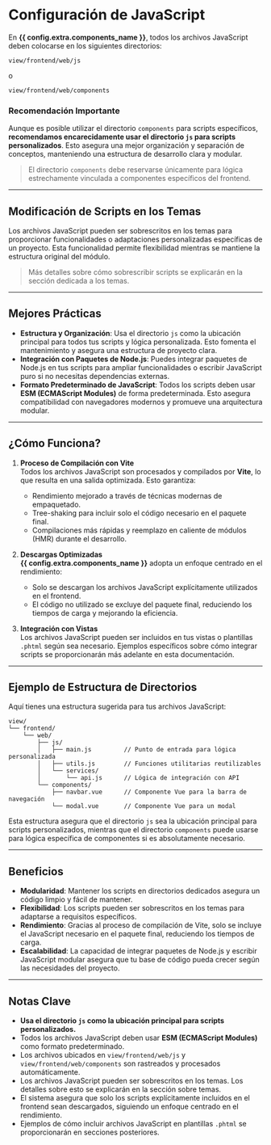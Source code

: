 # Configuración de JavaScript

En **{{ config.extra.components_name }}**, todos los archivos JavaScript deben colocarse en los siguientes directorios:  
```
view/frontend/web/js
```
o  
```
view/frontend/web/components
```

### **Recomendación Importante**

Aunque es posible utilizar el directorio `components` para scripts específicos, **recomendamos encarecidamente usar el directorio `js` para scripts personalizados**. Esto asegura una mejor organización y separación de conceptos, manteniendo una estructura de desarrollo clara y modular.

> El directorio `components` debe reservarse únicamente para lógica estrechamente vinculada a componentes específicos del frontend.

---

## Modificación de Scripts en los Temas

Los archivos JavaScript pueden ser sobrescritos en los temas para proporcionar funcionalidades o adaptaciones personalizadas específicas de un proyecto. Esta funcionalidad permite flexibilidad mientras se mantiene la estructura original del módulo.

> Más detalles sobre cómo sobrescribir scripts se explicarán en la sección dedicada a los temas.

---

## Mejores Prácticas

- **Estructura y Organización**: Usa el directorio `js` como la ubicación principal para todos tus scripts y lógica personalizada. Esto fomenta el mantenimiento y asegura una estructura de proyecto clara.
- **Integración con Paquetes de Node.js**: Puedes integrar paquetes de Node.js en tus scripts para ampliar funcionalidades o escribir JavaScript puro si no necesitas dependencias externas.
- **Formato Predeterminado de JavaScript**: Todos los scripts deben usar **ESM (ECMAScript Modules)** de forma predeterminada. Esto asegura compatibilidad con navegadores modernos y promueve una arquitectura modular.

---

## ¿Cómo Funciona?

1. **Proceso de Compilación con Vite**  
    Todos los archivos JavaScript son procesados y compilados por **Vite**, lo que resulta en una salida optimizada. Esto garantiza:
    - Rendimiento mejorado a través de técnicas modernas de empaquetado.
    - Tree-shaking para incluir solo el código necesario en el paquete final.
    - Compilaciones más rápidas y reemplazo en caliente de módulos (HMR) durante el desarrollo.

2. **Descargas Optimizadas**  
    **{{ config.extra.components_name }}** adopta un enfoque centrado en el rendimiento:
    - Solo se descargan los archivos JavaScript explícitamente utilizados en el frontend.
    - El código no utilizado se excluye del paquete final, reduciendo los tiempos de carga y mejorando la eficiencia.

3. **Integración con Vistas**  
    Los archivos JavaScript pueden ser incluidos en tus vistas o plantillas `.phtml` según sea necesario. Ejemplos específicos sobre cómo integrar scripts se proporcionarán más adelante en esta documentación.

---

## Ejemplo de Estructura de Directorios

Aquí tienes una estructura sugerida para tus archivos JavaScript:

```
view/
└── frontend/
    └── web/
        ├── js/
        │   ├── main.js         // Punto de entrada para lógica personalizada
        │   ├── utils.js        // Funciones utilitarias reutilizables
        │   └── services/
        │       └── api.js      // Lógica de integración con API
        └── components/
            ├── navbar.vue      // Componente Vue para la barra de navegación
            └── modal.vue       // Componente Vue para un modal
```

Esta estructura asegura que el directorio `js` sea la ubicación principal para scripts personalizados, mientras que el directorio `components` puede usarse para lógica específica de componentes si es absolutamente necesario.

---

## Beneficios

- **Modularidad**: Mantener los scripts en directorios dedicados asegura un código limpio y fácil de mantener.
- **Flexibilidad**: Los scripts pueden ser sobrescritos en los temas para adaptarse a requisitos específicos.
- **Rendimiento**: Gracias al proceso de compilación de Vite, solo se incluye el JavaScript necesario en el paquete final, reduciendo los tiempos de carga.
- **Escalabilidad**: La capacidad de integrar paquetes de Node.js y escribir JavaScript modular asegura que tu base de código pueda crecer según las necesidades del proyecto.

---

## Notas Clave

- **Usa el directorio `js` como la ubicación principal para scripts personalizados.**
- Todos los archivos JavaScript deben usar **ESM (ECMAScript Modules)** como formato predeterminado.
- Los archivos ubicados en `view/frontend/web/js` y `view/frontend/web/components` son rastreados y procesados automáticamente.
- Los archivos JavaScript pueden ser sobrescritos en los temas. Los detalles sobre esto se explicarán en la sección sobre temas.
- El sistema asegura que solo los scripts explícitamente incluidos en el frontend sean descargados, siguiendo un enfoque centrado en el rendimiento.
- Ejemplos de cómo incluir archivos JavaScript en plantillas `.phtml` se proporcionarán en secciones posteriores.
